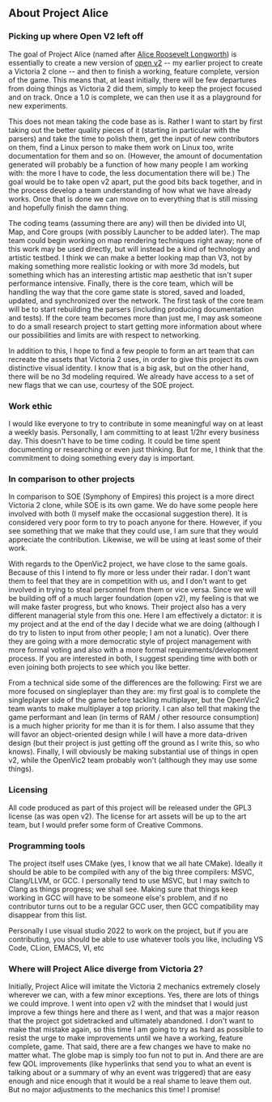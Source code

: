 ## About Project Alice

### Picking up where Open V2 left off

The goal of Project Alice (named after [Alice Roosevelt Longworth](https://en.wikipedia.org/wiki/Alice_Roosevelt_Longworth)) is essentially to create a new version of [open v2](https://github.com/schombert/Open-V2) -- my earlier project to create a Victoria 2 clone -- and then to finish a working, feature complete, version of the game. This means that, at least initially, there will be few departures from doing things as Victoria 2 did them, simply to keep the project focused and on track. Once a 1.0 is complete, we can then use it as a playground for new experiments. 
 
This does not mean taking the code base as is. Rather I want to start by first taking out the better quality pieces of it (starting in particular with the parsers) and take the time to polish them, get the input of new contributors on them, find a Linux person to make them work on Linux too, write documentation for them and so on. (However, the amount of documentation generated will probably be a function of how many people I am working with: the more I have to code, the less documentation there will be.) The goal would be to take open v2 apart, put the good bits back together, and in the process develop a team understanding of how what we have already works. Once that is done we can move on to everything that is still missing and hopefully finish the damn thing. 
 
The coding teams (assuming there are any) will then be divided into UI, Map, and Core groups (with possibly Launcher to be added later). The map team could begin working on map rendering techniques right away; none of this work may be used directly, but will instead be a kind of technology and artistic testbed. I think we can make a better looking map than V3, not by making something more realistic looking or with more 3d models, but something which has an interesting artistic map aesthetic that isn't super performance intensive. Finally, there is the core team, which will be handling the way that the core game state is stored, saved and loaded, updated, and synchronized over the network. The first task of the core team will be to start rebuilding the parsers (including producing documentation and tests). If the core team becomes more than just me, I may ask someone to do a small research project to start getting more information about where our possibilities and limits are with respect to networking.
 
In addition to this, I hope to find a few people to form an art team that can recreate the assets that Victoria 2 uses, in order to give this project its own distinctive visual identity. I know that is a big ask, but on the other hand, there will be no 3d modeling required. We already have access to a set of new flags that we can use, courtesy of the SOE project.
 
###  Work ethic

I would like everyone to try to contribute in some meaningful way on at least a weekly basis. Personally, I am  committing to at least 1/2hr every business day. This doesn't have to be time coding. It could be time spent documenting or researching or even just thinking. But for me, I think that the commitment to doing something every day is important. 

### In comparison to other projects

In comparison to SOE (Symphony of Empires) this project is a more direct Victoria 2 clone, while SOE is its own game. We do have some people here involved with both (I myself make the occasional suggestion there). It is considered very poor form to try to poach anyone for there. However, if you see something that we make that they could use, I am sure that they would appreciate the contribution. Likewise, we will be using at least some of their work.
 
With regards to the OpenVic2 project, we have close to the same goals. Because of this I intend to fly more or less under their radar. I don't want them to feel that they are in competition with us, and I don't want to get involved in trying to steal personnel from them or vice versa. Since we will be building off of a much larger foundation (open v2), my feeling is that we will make faster progress, but who knows. Their project also has a very different managerial style from this one. Here I am effectively a dictator: it is my project and at the end of the day I decide what we are doing (although I do try to listen to input from other people; I am not a lunatic). Over there they are going with a more democratic style of project management with more formal voting and also with a more formal requirements/development process. If you are interested in both, I suggest spending time with both or even joining both projects to see which you like better. 
 
From a technical side some of the differences are the following: First we are more focused on singleplayer than they are: my first goal is to complete the singleplayer side of the game before tackling multiplayer, but the OpenVic2 team wants to make multiplayer a top priority. I can also tell that making the game performant and lean (in terms of RAM / other resource consumption) is a much higher priority for me than it is for them. I also assume that they will favor an object-oriented design while I will have a more data-driven design (but their project is just getting off the ground as I write this, so who knows). Finally, I will obviously be making substantial use of things in open v2, while the OpenVic2 team probably won't (although they may use some things). 
 
### Licensing

All code produced as part of this project will be released under the GPL3 license (as was open v2). The license for art assets will be up to the art team, but I would prefer some form of Creative Commons.

### Programming tools

The project itself uses CMake (yes, I know that we all hate CMake). Ideally it should be able to be compiled with any of the big three compilers: MSVC, Clang/LLVM, or GCC. I personally tend to use MSVC, but I may switch to Clang as things progress; we shall see. Making sure that things keep working in GCC will have to be someone else's problem, and if no contributor turns out to be a regular GCC user, then GCC compatibility may disappear from this list.

Personally I use visual studio 2022 to work on the project, but if you are contributing, you should be able to use whatever tools you like, including VS Code, CLion, EMACS, VI, etc

### Where will Project Alice diverge from Victoria 2?

Initially, Project Alice will imitate the Victoria 2 mechanics extremely closely wherever we can, with a few minor exceptions. Yes, there are lots of things we could improve. I went into open v2 with the mindset that I would just improve a few things here and there as I went, and that was a major reason that the project got sidetracked and ultimately abandoned. I don't want to make that mistake again, so this time I am going to try as hard as possible to resist the urge to make improvements until we have a working, feature complete, game. That said, there are a few changes we have to make no matter what. The globe map is simply too fun not to put in. And there are are few QOL improvements (like hyperlinks that send you to what an event is talking about or a summary of why an event was triggered) that are easy enough and nice enough that it would be a real shame to leave them out. But no major adjustments to the mechanics this time! I promise!
